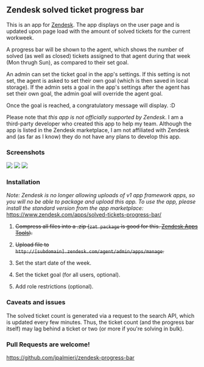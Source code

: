 ## Zendesk solved ticket progress bar

This is an app for [Zendesk](https://www.zendesk.com/). The app displays on the user page and is updated upon page load with the amount of solved tickets for the current workweek.

A progress bar will be shown to the agent, which shows the number of solved (as well as closed) tickets assigned to that agent during that week (Mon thrugh Sun), as compared to their set goal.

An admin can set the ticket goal in the app's settings. If this setting is not set, the agent is asked to set their own goal (which is then saved in local storage). If the admin sets a goal in the app's settings after the agent has set their own goal, the admin goal will override the agent goal.

Once the goal is reached, a congratulatory message will display. :D

Please note that _this app is not officially supported by Zendesk_. I am a third-party developer who created this app to help my team. Although the app is listed in the Zendesk marketplace, I am not affiliated with Zendesk and (as far as I know) they do not have any plans to develop this app.

### Screenshots

![](https://i.gyazo.com/b459a52d79189e43bf443e7c52ca9e49.png)
![](https://i.gyazo.com/866c7a8c9007652a87056c4c9eacce71.png)
![](https://i.gyazo.com/3347eaab686822a378d704bc661f470a.png)

### Installation

_Note: Zendesk is no longer allowing uploads of v1 app framework apps, so you will no be able to package and upload this app. To use the app, please install the standard version from the app marketplace:_
https://www.zendesk.com/apps/solved-tickets-progress-bar/

1. ~~Compress all files into a .zip (`zat package` is good for this. [Zendesk Apps Tools](https://support.zendesk.com/hc/en-us/articles/203691236-Installing-and-using-the-Zendesk-apps-tools)).~~

1. ~~Upload file to `http://[subdomain].zendesk.com/agent/admin/apps/manage`.~~

1. Set the start date of the week.

1. Set the ticket goal (for all users, optional).

1. Add role restrictions (optional).


### Caveats and issues

The solved ticket count is generated via a request to the search API, which is updated every few minutes. Thus, the ticket count (and the progress bar itself) may lag behind a ticket or two (or more if you're solving in bulk).

### Pull Requests are welcome!

https://github.com/jpalmieri/zendesk-progress-bar

